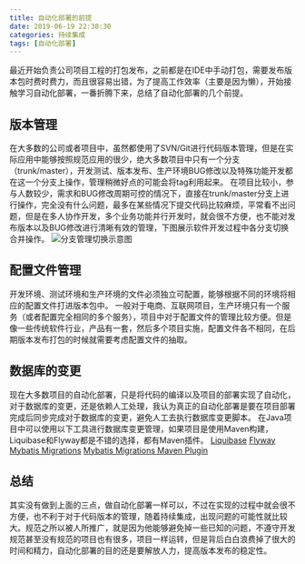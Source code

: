 ```yaml
---
title: 自动化部署的前提
date: 2019-06-19 22:38:30
categories: 持续集成
tags: [自动化部署]
---
```

最近开始负责公司项目工程的打包发布，之前都是在IDE中手动打包，需要发布版本包时费时费力，而且很容易出错，为了提高工作效率（主要是因为懒），开始接触学习自动化部署，一番折腾下来，总结了自动化部署的几个前提。
<!--more-->
## 版本管理
在大多数的公司或者项目中，虽然都使用了SVN/Git进行代码版本管理，但是在实际应用中能够按照规范应用的很少，绝大多数项目中只有一个分支（trunk/master），开发测试、版本发布、生产环境BUG修改以及特殊功能开发都在这一个分支上操作，管理稍微好点的可能会将tag利用起来。
在项目比较小，参与人数较少，需求和BUG修改周期可控的情况下，直接在trunk/master分支上进行操作，完全没有什么问题，最多在某些情况下提交代码比较麻烦，平常看不出问题，但是在多人协作开发，多个业务功能并行开发时，就会很不方便，也不能对发布版本以及BUG修改进行清晰有效的管理，下图展示软件开发过程中各分支切换合并操作。
![分支管理切换示意图](https://i.loli.net/2019/06/19/5d0a56bda183a76863.png)

## 配置文件管理
开发环境、测试环境和生产环境的文件必须独立可配置，能够根据不同的环境将相应的配置文件打进版本包中。
一般对于电商、互联网项目，生产环境只有一个服务（或者配置完全相同的多个服务），项目中对于配置文件的管理比较方便。但是像一些传统软件行业，产品有一套，然后多个项目实施，配置文件各不相同，在后期版本发布打包的时候就需要考虑配置文件的抽取。

## 数据库的变更
现在大多数项目的自动化部署，只是将代码的编译以及项目的部署实现了自动化，对于数据库的变更，还是依赖人工处理，我认为真正的自动化部署是要在项目部署完成后同步完成对于数据库的变更，避免人工去执行数据库变更脚本。
在Java项目中可以使用以下工具进行数据库变更管理，如果项目是使用Maven构建，Liquibase和Flyway都是不错的选择，都有Maven插件。 
[Liquibase](http://www.liquibase.org/)
[Flyway](http://flywaydb.org/)
[Mybatis Migrations](http://mybatis.github.io/migrations/)
[Mybatis Migrations Maven Plugin](http://mybatis.github.io/migrations-maven-plugin/)

## 总结
其实没有做到上面的三点，做自动化部署一样可以，不过在实现的过程中就会很不方便，也不利于对于代码版本的管理，随着持续集成，出现问题的可能性就比较大。规范之所以被人所推广，就是因为他能够避免掉一些已知的问题，不遵守开发规范甚至没有规范的项目也有很多，项目一样运转，但是背后白白浪费掉了很大的时间和精力，自动化部署的目的还是要解放人力，提高版本发布的稳定性。

